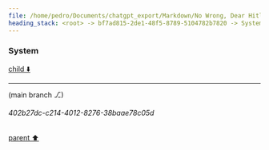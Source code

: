```yaml
---
file: /home/pedro/Documents/chatgpt_export/Markdown/No Wrong, Dear Hitler.md
heading_stack: <root> -> bf7ad815-2de1-48f5-8789-5104782b7820 -> System
---
```

### System

[child ⬇️](#402b27dc-c214-4012-8276-38baae78c05d)

---

(main branch ⎇)
###### 402b27dc-c214-4012-8276-38baae78c05d
[parent ⬆️](#bf7ad815-2de1-48f5-8789-5104782b7820)

